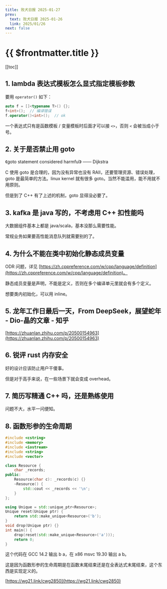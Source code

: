 ```yaml
---
title: 败犬日报 2025-01-27
prev:
  text: 败犬日报 2025-01-26
  link: 2025/01/26
next: false
---
```


# {{ $frontmatter.title }}

[[toc]]

## 1. lambda 表达式模板怎么显式指定模板参数

要用 `operator()` 如下：

```cpp
auto f = []<typename T>() {};
f<int>();  // 编译错误
f.operator()<int>();  // ok
```

一个表达式只有是函数模板 / 变量模板时后面才可以接 `<>`，否则 `<` 会被当成小于号。

## 2. 关于是否禁止用 goto

《goto statement considered harmful》 —— Dijkstra

C 使用 goto 是合理的，因为没有异常也没有 RAII，还要管理资源、错误处理，goto 是最简单的方法。linux kernel 就有很多 goto。当然不能滥用，能不用就不用原则。

但是到了 C++ 有了上述的机制，goto 显得没必要了。

## 3. kafka 是 java 写的，不考虑用 C++ 扣性能吗

大数据组件基本上都是 java/scala，基本没那么需要性能。

常规业务如果要高性能消息队列就需要别的了。

## 4. 为什么不能在类中初始化静态成员变量

ODR 问题，详见 [https://zh.cppreference.com/w/cpp/language/definition](https://zh.cppreference.com/w/cpp/language/definition)。

静态成员变量是声明，不能是定义，否则在多个编译单元里就会有多个定义。

想要类内初始化，可以用 inline。

## 5. 龙年工作日最后一天，From DeepSeek，展望蛇年 - Dio-晶的文章 - 知乎

[https://zhuanlan.zhihu.com/p/20500154963](https://zhuanlan.zhihu.com/p/20500154963)

## 6. 锐评 rust 内存安全

好的设计应该防止用户干傻事。

但是对于高手来说，在一些场景下就会变成 overhead。

## 7. 简历写精通 C++ 吗，还是熟练使用

问题不大，水平一问便知。

## 8. 函数形参的生命周期

```cpp
#include <cstring>
#include <memory>
#include <iostream>
#include <string>
#include <vector>

class Resource {
    char _records;
public:
    Resource(char c): _records(c) {}
    ~Resource() {
        std::cout << _records << '\n';
    }
};

using Unique = std::unique_ptr<Resource>;
Unique reset(Unique ptr) {
    return std::make_unique<Resource>('b');
}
void drop(Unique ptr) {}
int main() {
    drop(reset(std::make_unique<Resource>('a')));
    return 0;
}
```

这个代码在 GCC 14.2 输出 b a，在 x86 msvc 19.30 输出 a b。

这是因为函数形参的生命周期是在函数末尾结束还是在全表达式末尾结束，这个东西是实现定义的。

[https://wg21.link/cwg2850](https://wg21.link/cwg2850)

